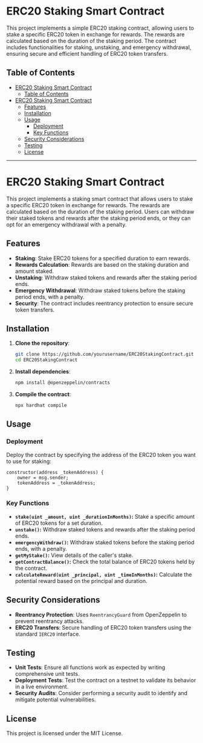# ERC20 Staking Smart Contract

This project implements a simple ERC20 staking contract, allowing users to stake a specific ERC20 token in exchange for rewards. The rewards are calculated based on the duration of the staking period. The contract includes functionalities for staking, unstaking, and emergency withdrawal, ensuring secure and efficient handling of ERC20 token transfers.

## Table of Contents

- [ERC20 Staking Smart Contract](#erc20-staking-smart-contract)
  - [Table of Contents](#table-of-contents)
- [ERC20 Staking Smart Contract](#erc20-staking-smart-contract-1)
  - [Features](#features)
  - [Installation](#installation)
  - [Usage](#usage)
    - [Deployment](#deployment)
    - [Key Functions](#key-functions)
  - [Security Considerations](#security-considerations)
  - [Testing](#testing)
  - [License](#license)

---

# ERC20 Staking Smart Contract

This project implements a staking smart contract that allows users to stake a specific ERC20 token in exchange for rewards. The rewards are calculated based on the duration of the staking period. Users can withdraw their staked tokens and rewards after the staking period ends, or they can opt for an emergency withdrawal with a penalty.

## Features

- **Staking**: Stake ERC20 tokens for a specified duration to earn rewards.
- **Rewards Calculation**: Rewards are based on the staking duration and amount staked.
- **Unstaking**: Withdraw staked tokens and rewards after the staking period ends.
- **Emergency Withdrawal**: Withdraw staked tokens before the staking period ends, with a penalty.
- **Security**: The contract includes reentrancy protection to ensure secure token transfers.

## Installation

1. **Clone the repository**:
   ```bash
   git clone https://github.com/yourusername/ERC20StakingContract.git
   cd ERC20StakingContract
   ```

2. **Install dependencies**:
   ```bash
   npm install @openzeppelin/contracts
   ```

3. **Compile the contract**:
   ```bash
   npx hardhat compile
   ```

## Usage

### Deployment

Deploy the contract by specifying the address of the ERC20 token you want to use for staking:

```solidity
constructor(address _tokenAddress) {
    owner = msg.sender;
    tokenAddress = _tokenAddress;
}
```

### Key Functions

- **`stake(uint _amount, uint _durationInMonths)`:** Stake a specific amount of ERC20 tokens for a set duration.
- **`unstake()`:** Withdraw staked tokens and rewards after the staking period ends.
- **`emergencyWithdraw()`:** Withdraw staked tokens before the staking period ends, with a penalty.
- **`getMyStake()`:** View details of the caller's stake.
- **`getContractBalance()`:** Check the total balance of ERC20 tokens held by the contract.
- **`calculateReward(uint _principal, uint _timeInMonths)`:** Calculate the potential reward based on the principal and duration.

## Security Considerations

- **Reentrancy Protection**: Uses `ReentrancyGuard` from OpenZeppelin to prevent reentrancy attacks.
- **ERC20 Transfers**: Secure handling of ERC20 token transfers using the standard `IERC20` interface.

## Testing

- **Unit Tests**: Ensure all functions work as expected by writing comprehensive unit tests.
- **Deployment Tests**: Test the contract on a testnet to validate its behavior in a live environment.
- **Security Audits**: Consider performing a security audit to identify and mitigate potential vulnerabilities.

## License

This project is licensed under the MIT License.